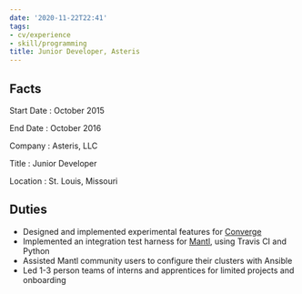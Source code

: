 ```yaml
---
date: '2020-11-22T22:41'
tags:
- cv/experience
- skill/programming
title: Junior Developer, Asteris
---
```


Facts
-----

Start Date
:   October 2015

End Date
:   October 2016

Company
:   Asteris, LLC

Title
:   Junior Developer

Location
:   St. Louis, Missouri

Duties
------

-   Designed and implemented experimental features for
    [Converge](https://github.com/asteris-llc/converge)
-   Implemented an integration test harness for
    [Mantl](https://github.com/mantl/mantl), using Travis CI and Python
-   Assisted Mantl community users to configure their clusters with
    Ansible
-   Led 1-3 person teams of interns and apprentices for limited projects
    and onboarding
